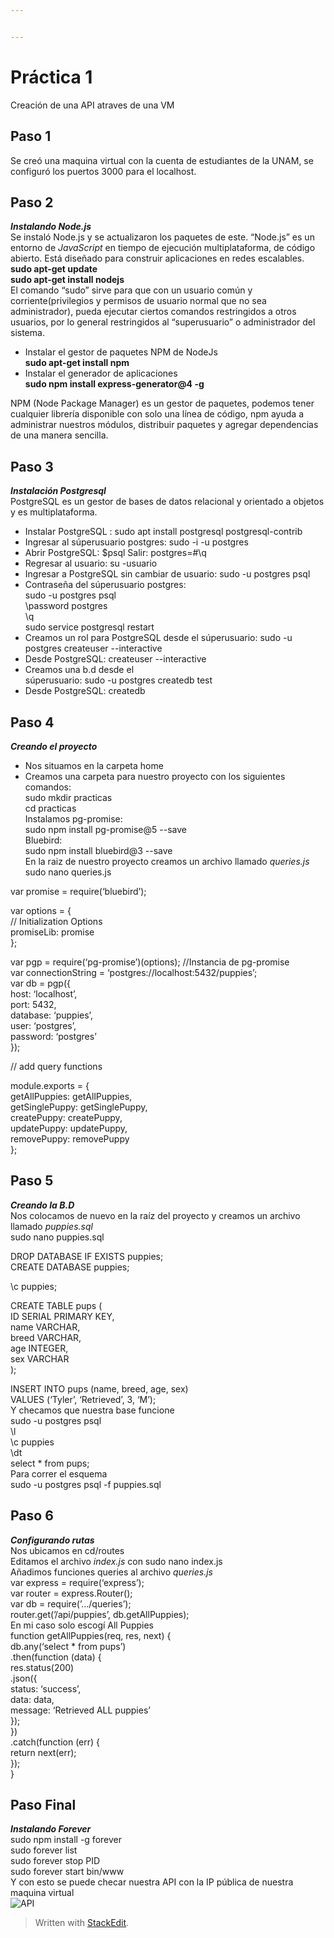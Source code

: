 ```yaml
---


---
```


<h1 id="práctica-1">Práctica 1</h1>
<p>Creación de una API atraves de una VM</p>
<h2 id="paso-1">Paso 1</h2>
<p>Se creó una maquina virtual con la cuenta de estudiantes de la UNAM, se configuró los puertos  3000 para el localhost.</p>
<h2 id="paso-2">Paso 2</h2>
<p><em><strong>Instalando Node.js</strong></em><br>
Se instaló Node.js y se actualizaron los paquetes de este. “Node.js” es un entorno de <em>JavaScript</em> en tiempo de ejecución multiplataforma, de código abierto. Está diseñado para construir aplicaciones en redes escalables.<br>
<strong>sudo apt-get update<br>
sudo apt-get install nodejs</strong><br>
El comando “sudo” sirve para que con un usuario común y corriente(privilegios y permisos de usuario normal que no sea administrador), pueda ejecutar ciertos comandos restringidos a otros usuarios, por lo general restringidos al “superusuario” o administrador del sistema.</p>
<ul>
<li>Instalar el gestor de paquetes NPM de NodeJs<br>
<strong>sudo apt-get install npm</strong></li>
<li>Instalar el generador de aplicaciones<br>
<strong>sudo npm install  express-generator@4  -g</strong></li>
</ul>
<p>NPM (Node Package Manager) es un gestor de paquetes, podemos tener cualquier librería disponible con solo una línea de código, npm ayuda a administrar nuestros módulos, distribuir paquetes y agregar dependencias de una manera sencilla.</p>
<h2 id="paso-3">Paso 3</h2>
<p><em><strong>Instalación Postgresql</strong></em><br>
PostgreSQL es un gestor de bases de datos relacional y orientado a objetos y es multiplataforma.</p>
<ul>
<li>Instalar PostgreSQL : sudo apt install postgresql postgresql-contrib</li>
<li>Ingresar al súperusuario postgres: sudo -i -u postgres</li>
<li>Abrir PostgreSQL: $psql Salir: postgres=#\q</li>
<li>Regresar al usuario: su -usuario</li>
<li>Ingresar a PostgreSQL sin cambiar de usuario: sudo -u postgres psql</li>
<li>Contraseña del súperusuario postgres:<br>
sudo -u postgres psql<br>
\password postgres<br>
\q<br>
sudo service postgresql restart</li>
<li>Creamos un rol para PostgreSQL desde el súperusuario: sudo -u<br>
postgres createuser --interactive</li>
<li>Desde PostgreSQL: createuser --interactive</li>
<li>Creamos una b.d desde el<br>
súperusuario: sudo -u postgres createdb test</li>
<li>Desde PostgreSQL:    createdb</li>
</ul>
<h2 id="paso-4">Paso 4</h2>
<p><em><strong>Creando el proyecto</strong></em></p>
<ul>
<li>Nos situamos en la carpeta home</li>
<li>Creamos una carpeta para nuestro proyecto con los siguientes<br>
comandos:<br>
sudo mkdir practicas<br>
cd practicas<br>
Instalamos pg-promise:<br>
sudo npm install pg-promise@5 --save<br>
Bluebird:<br>
sudo npm install bluebird@3 --save<br>
En la raiz de nuestro proyecto creamos un archivo llamado <em>queries.js</em><br>
sudo nano queries.js</li>
</ul>
<p>var promise = require(‘bluebird’);</p>
<p>var options = {<br>
// Initialization Options<br>
promiseLib: promise<br>
};</p>
<p>var pgp = require(‘pg-promise’)(options); //Instancia de pg-promise<br>
var connectionString = ‘postgres://localhost:5432/puppies’;<br>
var db = pgp({<br>
host: ‘localhost’,<br>
port: 5432,<br>
database: ‘puppies’,<br>
user: ‘postgres’,<br>
password: ‘postgres’<br>
});</p>
<p>// add query functions</p>
<p>module.exports = {<br>
getAllPuppies: getAllPuppies,<br>
getSinglePuppy: getSinglePuppy,<br>
createPuppy: createPuppy,<br>
updatePuppy: updatePuppy,<br>
removePuppy: removePuppy<br>
};</p>
<h2 id="paso-5">Paso 5</h2>
<p><em><strong>Creando la B.D</strong></em><br>
Nos colocamos de nuevo en la raíz del proyecto y creamos un archivo llamado <em>puppies.sql</em><br>
sudo nano puppies.sql</p>
<p>DROP DATABASE IF EXISTS puppies;<br>
CREATE DATABASE puppies;</p>
<p>\c puppies;</p>
<p>CREATE TABLE pups (<br>
ID SERIAL PRIMARY KEY,<br>
name VARCHAR,<br>
breed VARCHAR,<br>
age INTEGER,<br>
sex VARCHAR<br>
);</p>
<p>INSERT INTO pups (name, breed, age, sex)<br>
VALUES (‘Tyler’, ‘Retrieved’, 3, ‘M’);<br>
Y checamos que nuestra base funcione<br>
sudo -u postgres psql<br>
\l<br>
\c puppies<br>
\dt<br>
select * from pups;<br>
Para correr el esquema<br>
sudo -u postgres psql -f puppies.sql</p>
<h2 id="paso-6">Paso 6</h2>
<p><em><strong>Configurando rutas</strong></em><br>
Nos ubicamos en cd/routes<br>
Editamos el archivo <em>index.js</em>  con sudo nano index.js<br>
Añadimos funciones queries al archivo <em>queries.js</em><br>
var express = require(‘express’);<br>
var router = express.Router();<br>
var db = require(’…/queries’);<br>
router.get(’/api/puppies’, db.getAllPuppies);<br>
En mi caso solo escogí All Puppies<br>
function getAllPuppies(req, res, next) {<br>
db.any(‘select * from pups’)<br>
.then(function (data) {<br>
res.status(200)<br>
.json({<br>
status: ‘success’,<br>
data: data,<br>
message: ‘Retrieved ALL puppies’<br>
});<br>
})<br>
.catch(function (err) {<br>
return next(err);<br>
});<br>
}</p>
<h2 id="paso-final">Paso Final</h2>
<p><em><strong>Instalando Forever</strong></em><br>
sudo npm install -g forever<br>
sudo forever list<br>
sudo forever stop PID<br>
sudo forever start bin/www<br>
Y con esto se puede checar nuestra API con la IP pública de nuestra maquina virtual<br>
<img src="https://drive.google.com/file/d/1aCfcrRQid07z5aTdwN5sw8Otfyn8UEKO/view?usp=sharing" alt="API"></p>
<blockquote>
<p>Written with <a href="https://stackedit.io/">StackEdit</a>.</p>
</blockquote>

